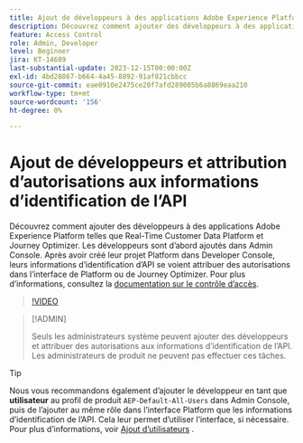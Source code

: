 ```yaml
---
title: Ajout de développeurs à des applications Adobe Experience Platform
description: Découvrez comment ajouter des développeurs à des applications Adobe Experience Platform et accorder des autorisations aux informations d’identification de l’API
feature: Access Control
role: Admin, Developer
level: Beginner
jira: KT-14689
last-substantial-update: 2023-12-15T00:00:00Z
exl-id: 4bd28867-b664-4a45-8892-91af821cbbcc
source-git-commit: eae0910e2475ce20f7afd289005b6a8869eaa210
workflow-type: tm+mt
source-wordcount: '156'
ht-degree: 0%

---
```


# Ajout de développeurs et attribution d’autorisations aux informations d’identification de l’API

Découvrez comment ajouter des développeurs à des applications Adobe Experience Platform telles que Real-Time Customer Data Platform et Journey Optimizer. Les développeurs sont d’abord ajoutés dans Admin Console. Après avoir créé leur projet Platform dans Developer Console, leurs informations d’identification d’API se voient attribuer des autorisations dans l’interface de Platform ou de Journey Optimizer. Pour plus d’informations, consultez la [documentation sur le contrôle d’accès](https://experienceleague.adobe.com/docs/experience-platform/access-control/home.html?lang=fr).

>[!VIDEO](https://video.tv.adobe.com/v/3426407?learn=on)

>[!ADMIN]
>
>Seuls les administrateurs système peuvent ajouter des développeurs et attribuer des autorisations aux informations d’identification de l’API. Les administrateurs de produit ne peuvent pas effectuer ces tâches.

>[!TIP]
>
>Nous vous recommandons également d’ajouter le développeur en tant que **utilisateur** au profil de produit `AEP-Default-All-Users` dans Admin Console, puis de l’ajouter au même rôle dans l’interface Platform que les informations d’identification de l’API. Cela leur permet d’utiliser l’interface, si nécessaire. Pour plus d’informations, voir [Ajout d’utilisateurs](add-users.md) .
